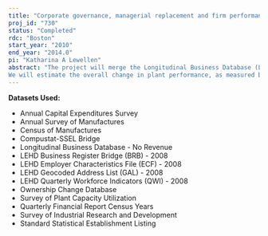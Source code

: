 ```yaml
---
title: "Corporate governance, managerial replacement and firm performance: Evidence from plant-level data"
proj_id: "730"
status: "Completed"
rdc: "Boston"
start_year: "2010"
end_year: "2014.0"
pi: "Katharina A Lewellen"
abstract: "The project will merge the Longitudinal Business Database (LBD), Annual Survey of Manufacturers (ASM/LRD), and Census of Manufacturers (CMF/LRD) databases with the SDC Platinum database provided by the Securities Data Corporation (SDC) to assess the quality of merger and acquisition information in Title 13, Chapter 5 Census data, and to investigate investment and productivity changes surrounding managerial successions. Senior management turnover events are typically followed by operational changes as well as asset restructurings, such as plant sales and acquisitions. Matched information from SDC will allow us to identify plants that change hands around the time of turnover in the management team, and to track factor productivity for both the sold and the remaining assets. We will study managers' incentives to divest underperforming assets, and whether better corporate governance leads to more timely and efficient management replacement decisions. We will also explore long-run trends in corporate governance, investment, and firms' organizational structures.
We will estimate the overall change in plant performance, as measured by total factor productivity (TFP), following managerial turnover. We will also use the Quarterly Financial Reports (QFR) to examine if the financial position of the firm improves following management change, and what the interplay between changes in TFP and changes in firm financial performance might be. Detail drivers behind any pre- and post-turnover performance changes will be explored, such as plant factor efficiency, employment changes using Longitudinal Employer-Household Dynamics (LEHD-ECF/QWI) data, plant utilization from the Survey of Plant Capacity Utilization (PCU), asset sales, including the sale of plants or segments of the firm, capital investment from the Annual Capital Expenditures Survey (ACES), research and development investment from the Research and Development (R&D) survey, or the acquisition of other plants as captured in the LBD and Ownership Change Database (OCD). Census and SDC files will be linked using the Compustat-SSEL bridge file, the Standard Statistical Establishment List (SSEL-NA), and the LEHD bridge files (BRB/GAL). Firms' asset management decisions affect various measures collected in Census Bureau data programs, including measures of investment and the purchase and sale of establishments and other firms. This project will inform Census program staff of underlying mechanisms that drive the values of reported measures, and the extent to which Census data programs capture firms' organizational changes. Variation in the quality of Census data on merger and acquisition activity is expected t+H264o be related to firm characteristics, such as acquisition ownership share, firm size, legal form of organization, and family ownership. We will explore if misreporting of acquisition activity is related to information uncertainty due to the duration of time elapsed between when an acquisition is announced and when it is completed, and discrepancies between the expected date and actual date as reported in the SDC data."
---
```


**Datasets Used:**

  - Annual Capital Expenditures Survey 
  - Annual Survey of Manufactures 
  - Census of Manufactures 
  - Compustat-SSEL Bridge 
  - Longitudinal Business Database - No Revenue 
  - LEHD Business Register Bridge (BRB) - 2008 
  - LEHD Employer Characteristics File (ECF) - 2008 
  - LEHD Geocoded Address List (GAL) - 2008 
  - LEHD Quarterly Workforce Indicators (QWI) - 2008 
  - Ownership Change Database 
  - Survey of Plant Capacity Utilization 
  - Quarterly Financial Report Census Years 
  - Survey of Industrial Research and Development 
  - Standard Statistical Establishment Listing 

